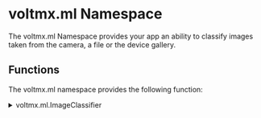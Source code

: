                             


voltmx.ml Namespace
=================

The voltmx.ml Namespace provides your app an ability to classify images taken from the camera, a file or the device gallery.

Functions
---------

The voltmx.ml namespace provides the following function:

 
<details close markdown="block"><summary>voltmx.ml.ImageClassifier</summary> 

* * *

Creates an image classifier object. This object then helps to classify the images based on the trained model categories.  
You can classify images captured using a camera, from a file or the device gallery.

### Syntax

```

voltmx.ml.ImageClassifier(config);
```

### Input Parameters

**config:** A JSON object that consists of configuration parameters.

The config parameter consists of the following keys:

<table style="width: 100%;mc-table-style: url('resources/tablestyles/basic.css');" class="TableStyle-Basic" cellspacing="0"><colgroup><col class="TableStyle-Basic-Column-Column1"> <col class="TableStyle-Basic-Column-Column1"> <col class="TableStyle-Basic-Column-Column1"></colgroup><tbody><tr class="TableStyle-Basic-Body-Body1"><td class="TableStyle-Basic-BodyE-Column1-Body1">Key</td><td class="TableStyle-Basic-BodyE-Column1-Body1">Value Type</td><td class="TableStyle-Basic-BodyD-Column1-Body1">Description</td></tr><tr class="TableStyle-Basic-Body-Body1"><td class="TableStyle-Basic-BodyE-Column1-Body1">modelPath</td><td class="TableStyle-Basic-BodyE-Column1-Body1">String/ File</td><td class="TableStyle-Basic-BodyD-Column1-Body1">Holds the name of the model. <span class="autonumber"><span><b><i><span style="color: #0a9c4a;" class="mcFormatColor">Note: </span></i></b></span></span>File name must be given without extensions if modelPathSource type is MODEL_SOURCE_TYPE_BUNDLED.</td></tr><tr class="TableStyle-Basic-Body-Body1"><td class="TableStyle-Basic-BodyE-Column1-Body1">modelPathSource</td><td class="TableStyle-Basic-BodyE-Column1-Body1">Constant</td><td class="TableStyle-Basic-BodyD-Column1-Body1">Source of the modelPath. This key contains any of the following constants. voltmx.ml.MODEL_SOURCE_TYPE_BUNDLED: The model is kept in the raw folder of respective platform and channel. This is the default constant. For example, Consider that you have built a mobile application. Following is the raw folder path for Android and iOS: Android:&nbsp;&lt;workspace&gt;/resources/mobile/native/android/raw ios : &lt;workspace&gt;/resources/mobile/native/iphone/raw voltmx.ml.MODEL_SOURCE_TYPE_FILE: This constant is applicable when the Model is stored in remote server and the same is downloaded using network APIs and then saved in a File.</td></tr><tr class="TableStyle-Basic-Body-Body1"><td class="TableStyle-Basic-BodyE-Column1-Body1"><a name="onSuccess"></a>onSuccess</td><td class="TableStyle-Basic-BodyE-Column1-Body1">Function</td><td class="TableStyle-Basic-BodyD-Column1-Body1">Callback function that receives prediction results. 
```

function onSuccess(recognitionArray)
```
<b>Parameter</b> recognitionArray: It is an array object holding prediction results. This array will hold only the top three results in the recognition objects. The values in these keys are read only. Each recognition object contains the following keys: title: The name of the category. The value type is String. confidence: The percentage of certainty with which an object belongs to a category. This type of this value is double and it ranges from 0 to 1. The <i>recognitionArray</i> is always sorted in a descending order based on the value provided in the <i>confidence</i> key.</td></tr><tr class="TableStyle-Basic-Body-Body1"><td class="TableStyle-Basic-BodyE-Column1-Body1"><a name="onFailure"></a>onFailure</td><td class="TableStyle-Basic-BodyE-Column1-Body1">Function</td><td class="TableStyle-Basic-BodyD-Column1-Body1">Callback function that is invoked if any error occurs. 
```

function onFailure(errorCode) 
```
<b>Parameters</b> errorCode: contains various codes to identify possible errors. Here is the list of the constants:voltmx.ml.ERROR_INPUT_IMAGE_NULL: This error appears when the rawBytes given to recognizeImage method is null.voltmx.ml.ERROR_REUSE_EXCEPTION: This error appears when the recongnizeImage method is invoked after the <a href="imageclassifier_object.html#releaseResource" target="_blank">releaseResource</a> method is invoked.voltmx.ml.ERROR_IMAGE_PROCESSING_FAILED: This error appears when processing image gets failed.voltmx.ml.ERROR_UNKNOWN: This error appears when reason of failure is unknown.</td></tr><tr class="TableStyle-Basic-Body-Body1"><td class="TableStyle-Basic-BodyE-Column1-Body1">modelInputSize</td><td class="TableStyle-Basic-BodyE-Column1-Body1">JSON object</td><td class="TableStyle-Basic-BodyD-Column1-Body1">Models will be trained for various sizes of the image. This key takes input size for the model. The Input image given using the <a href="imageclassifier_object.html#recognizeImage" target="_blank">recognizeImage</a> method is scaled to the provided values of the width and height of modelnputSize. The object contains below keys: width: width of the input size. The type of this key is Number. height: height of the input size. The type of this key is Number. For example, 
```

modelInputSize = {"width": 224, "height": 224}
```
</td></tr><tr class="TableStyle-Basic-Body-Body1"><td class="TableStyle-Basic-BodyE-Column1-Body1">modelType</td><td class="TableStyle-Basic-BodyE-Column1-Body1">Constant</td><td class="TableStyle-Basic-BodyD-Column1-Body1">This is applicable to Android platform only. Models are of two types: Quantized and Float.This param provides information of the type of the model. It will contains any of the following constants: voltmx.ml.MODEL_TYPE_QUANTIZED voltmx.ml.MODEL_TYPE_FLOAT</td></tr><tr class="TableStyle-Basic-Body-Body1"><td class="TableStyle-Basic-BodyE-Column1-Body1">labelPath</td><td class="TableStyle-Basic-BodyE-Column1-Body1">String/File</td><td class="TableStyle-Basic-BodyD-Column1-Body1">This is applicable only to the Android platform. File name of the label's text file. This file contains the list of categories/labels on which the model was trained on. <span class="autonumber"><span><b><i><span style="color: #0a9c4a;" class="mcFormatColor">Note: </span></i></b></span></span>File name must be given without extensions.</td></tr><tr class="TableStyle-Basic-Body-Body1"><td class="TableStyle-Basic-BodyE-Column1-Body1">labelPathSource</td><td class="TableStyle-Basic-BodyE-Column1-Body1">Constant</td><td class="TableStyle-Basic-BodyD-Column1-Body1">This is applicable only to the Android platform. Must contain one of the below constants. voltmx.ml.LABEL_SOURCE_TYPE_BUNDLED: The label file must be kept in raw folder of respective platform and channel. This is the default constant. For example, Consider that you have built a mobile application. Following is the raw folder path for Android Android:&nbsp;&lt;workspace&gt;/resources/mobile/native/android/raw voltmx.ml.LABEL_SOURCE_TYPE_FILE: This option can be used in case the label is stored in remote server and the same is downloaded using network APIs and saved in File .</td></tr><tr class="TableStyle-Basic-Body-Body1"><td class="TableStyle-Basic-BodyE-Column1-Body1">device</td><td class="TableStyle-Basic-BodyE-Column1-Body1">Constant</td><td class="TableStyle-Basic-BodyD-Column1-Body1">This is applicable only to the Android platform. The runtime device type used for executing classification. Contain one of the following constants. voltmx.ml.MODEL_DEVICE_CPU voltmx.ml.MODEL_DEVICE_GPU voltmx.ml.MODEL_DEVICE_NNAPI</td></tr><tr class="TableStyle-Basic-Body-Body1"><td class="TableStyle-Basic-BodyB-Column1-Body1">numOfThreads</td><td class="TableStyle-Basic-BodyB-Column1-Body1">Number</td><td class="TableStyle-Basic-BodyA-Column1-Body1">This is applicable only to the Android platform. Sets the number of threads to be used for identifying the image. <span class="autonumber"><span><b><i><span style="color: #0a9c4a;" class="mcFormatColor">Note: </span></i></b></span></span>You can increase the number of threads to speed up the process of identifying an image. Increasing the number of threads will, however, make your model use more resources and power.</td></tr></tbody></table>
 
### Example

```

//Sample code to create an image classifier object using TestingModel model.
function successCallback(recognitionArray) {
 var size = recognitionArray.length;
 for (i = 0; i < size; i++) {
  voltmx.print(recognitionArray[i].title + "--------->" + recognitionArray[i].confidence);
 }
}

function failureCallback(errorCode) {
 alert(errorCode);
}

var config = {
 "modelPath": TestingModel,
 "modelPathSource": voltmx.ml.LABEL_SOURCE_TYPE_BUNDLED,
 "onSuccess": successCallback,
 "onFailure": failureCallback,
 "modelInputSize": {
  "width": 224,
  "height": 224
 },
 "labelPath": sample.txt,
 "labelPathSource": voltmx.ml.LABEL_SOURCE_TYPE_BUNDLED,
 "device": voltmx.ml.MODEL_DEVICE_CPU,
 "modelType": voltmx.ml.MODEL_TYPE_QUANTIZED
}

var imageClassifier = new voltmx.ml.imageClassifier(config);
```

### Platform Availability

iOS and Android.

![](resources/prettify/onload.png)
